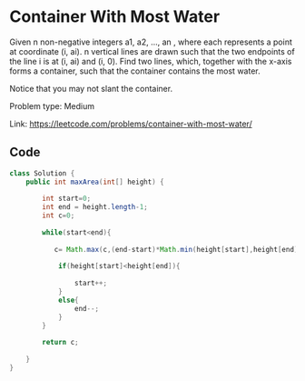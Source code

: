 #  Container With Most Water
Given n non-negative integers a1, a2, ..., an , where each represents a point at coordinate (i, ai). n vertical lines are drawn such that the two endpoints of the line i is at (i, ai) and (i, 0). Find two lines, which, together with the x-axis forms a container, such that the container contains the most water.

Notice that you may not slant the container.

Problem type: Medium

Link: https://leetcode.com/problems/container-with-most-water/
## Code
```java
class Solution {
    public int maxArea(int[] height) {
        
        int start=0;
        int end = height.length-1;
        int c=0;
        
        while(start<end){
            
           c= Math.max(c,(end-start)*Math.min(height[start],height[end]));
            
            if(height[start]<height[end]){
                
                start++;
            }
            else{
                end--;
            }
        }
        
        return c;
        
    }
}
```
